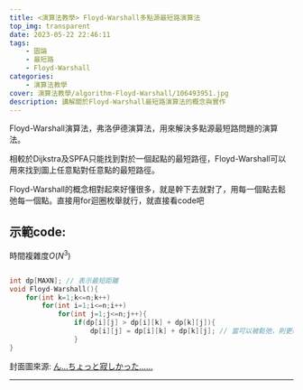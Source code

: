 ```yaml
---
title: <演算法教學> Floyd-Warshall多點源最短路演算法
top_img: transparent
date: 2023-05-22 22:46:11
tags:
    - 圖論
    - 最短路
    - Floyd-Warshall
categories:
    - 演算法教學
cover: 演算法教學/algorithm-Floyd-Warshall/106493951.jpg
description: 講解關於Floyd-Warshall最短路演算法的概念與實作
---
```


Floyd-Warshall演算法，弗洛伊德演算法，用來解決多點源最短路問題的演算法。

相較於Dijkstra及SPFA只能找到對於一個起點的最短路徑，Floyd-Warshall可以用來找到圖上任意點對任意點的最短路徑。

Floyd-Warshall的概念相對起來好懂很多，就是幹下去就對了，用每一個點去鬆弛每一個點。直接用for迴圈枚舉就行，就直接看code吧

## 示範code:
時間複雜度$O(N^3)$
```c++

int dp[MAXN]; // 表示最短距離
void Floyd-Warshall(){  
    for(int k=1;k<=n;k++)
        for(int i=1;i<=n;i++)
            for(int j=1;j<=n;j++){
                if(dp[i][j] > dp[i][k] + dp[k][j]){
                    dp[i][j] = dp[i][k] + dp[k][j]; // 當可以被鬆弛，則更新
                }    
}

```

封面圖來源: [ん…ちょっと寂しかった……](https://www.pixiv.net/artworks/106493951)

---